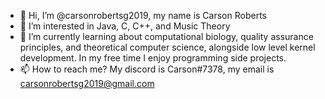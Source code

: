 - 👋 Hi, I’m @carsonrobertsg2019, my name is Carson Roberts
- 👀 I’m interested in Java, C, C++, and Music Theory
- 🌱 I’m currently learning about computational biology, quality assurance principles, and theoretical computer science, alongside low level kernel development. In my free time I enjoy programming side projects.
- 📫 How to reach me? My discord is Carson#7378, my email is carsonrobertsg2019@gmail.com
